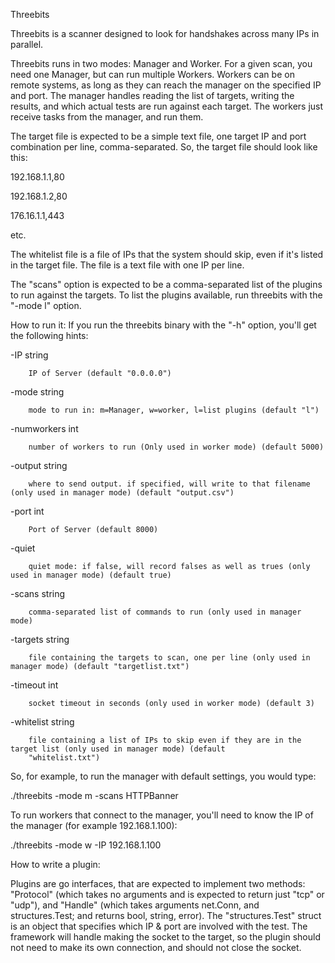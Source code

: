 Threebits

 Threebits is a scanner designed to look for handshakes across many IPs in parallel. 

 Threebits runs in two modes: Manager and Worker. For a given scan, you need one Manager, but can run multiple Workers. 
 Workers can be on remote systems, as long as they can reach the manager on the specified IP and port. The manager handles 
 reading the list of targets, writing the results, and which actual tests are run against each target. The workers just
 receive tasks from the manager, and run them.

 The target file is expected to be a simple text file, one target IP and port combination per line, comma-separated. So,
 the target file should look like this:
 
  192.168.1.1,80
 
  192.168.1.2,80
 
  176.16.1.1,443

 etc. 

 The whitelist file is a file of IPs that the system should skip, even if it's listed in the target file. The file is
 a text file with one IP per line.

 The "scans" option is expected to be a comma-separated list of the plugins to run against the targets. To list the 
 plugins available, run threebits with the "-mode l" option.

How to run it:
 If you run the threebits binary with the "-h" option, you'll get the following hints:
 
   -IP string
 
    	IP of Server (default "0.0.0.0")
 
  -mode string
 
    	mode to run in: m=Manager, w=worker, l=list plugins (default "l")
 
  -numworkers int
 
    	number of workers to run (Only used in worker mode) (default 5000)
 
  -output string
 
    	where to send output. if specified, will write to that filename (only used in manager mode) (default "output.csv")
 
  -port int
 
    	Port of Server (default 8000)
 
  -quiet
 
    	quiet mode: if false, will record falses as well as trues (only used in manager mode) (default true)
 
  -scans string
 
    	comma-separated list of commands to run (only used in manager mode)
 
  -targets string
 
    	file containing the targets to scan, one per line (only used in manager mode) (default "targetlist.txt")
 
  -timeout int
 
    	socket timeout in seconds (only used in worker mode) (default 3)
 
  -whitelist string
 
      	file containing a list of IPs to skip even if they are in the target list (only used in manager mode) (default 
      	"whitelist.txt")

So, for example, to run the manager with default settings, you would type:

 ./threebits -mode m -scans HTTPBanner
 
To run workers that connect to the manager, you'll need to know the IP of the manager (for example 192.168.1.100):

 ./threebits -mode w -IP 192.168.1.100
  

How to write a plugin:

 Plugins are go interfaces, that are expected to implement two methods: "Protocol" (which takes no arguments and is 
 expected to return just "tcp" or "udp"), and "Handle" (which takes arguments net.Conn, and structures.Test; and returns
 bool, string, error). The "structures.Test" struct is an object that specifies which IP & port are involved with the test.
 The framework will handle making the socket to the target, so the plugin should not need to make its own connection,
 and should not close the socket.
